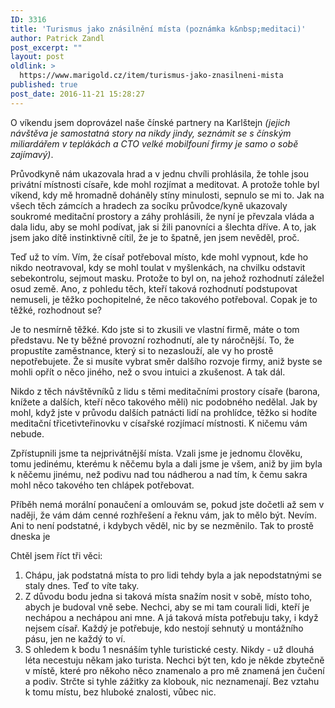 ```yaml
---
ID: 3316
title: 'Turismus jako znásilnění místa (poznámka k&nbsp;meditaci)'
author: Patrick Zandl
post_excerpt: ""
layout: post
oldlink: >
  https://www.marigold.cz/item/turismus-jako-znasilneni-mista
published: true
post_date: 2016-11-21 15:28:27
---
```

O víkendu jsem doprovázel naše čínské partnery na Karlštejn <em>(jejich návštěva je samostatná story na nikdy jindy, seznámit se s čínským miliardářem v teplákách a CTO velké mobilfouní firmy je samo o sobě zajímavý)</em>. 

Průvodkyně nám ukazovala hrad a v jednu chvíli prohlásila, že tohle jsou privátní místnosti císaře, kde mohl rozjímat a meditovat. A protože tohle byl víkend, kdy mě hromadně doháněly stíny minulosti, sepnulo se mi to. Jak na všech těch zámcích a hradech za socíku průvodce/kyně ukazovaly soukromé meditační prostory a záhy prohlásili, že nyní je převzala vláda a dala lidu, aby se mohl podívat, jak si žili panovníci a šlechta dříve. A to, jak jsem jako dítě instinktivně cítil, že je to špatně, jen jsem nevěděl, proč. <!--more-->

Teď už to vím. Vím, že císař potřeboval místo, kde mohl vypnout, kde ho nikdo neotravoval, kdy se mohl toulat v myšlenkách, na chvilku odstavit sebekontrolu, sejmout masku. Protože to byl on, na jehož rozhodnutí záležel osud země. Ano, z pohledu těch, kteří taková rozhodnutí podstupovat nemuseli, je těžko pochopitelné, že něco takového potřeboval. Copak je to těžké, rozhodnout se? 

Je to nesmírně těžké. Kdo jste si to zkusili ve vlastní firmě, máte o tom představu. Ne ty běžné provozní rozhodnutí, ale ty náročnější. To, že propustíte zaměstnance, který si to nezaslouží, ale vy ho prostě nepotřebujete. Že si musíte vybrat směr dalšího rozvoje firmy, aniž byste se mohli opřít o něco jiného, než o svou intuici a zkušenost. A tak dál. 

Nikdo z těch návštěvníků z lidu s těmi meditačními prostory císaře (barona, knížete a dalších, kteří něco takového měli) nic podobného nedělal. Jak by mohl, když jste v průvodu dalších patnácti lidí na prohlídce, těžko si hodíte meditační třicetivteřinovku v císařské rozjímací místnosti. K ničemu vám nebude. 

Zpřístupnili jsme ta nejprivátnější místa. Vzali jsme je jednomu člověku, tomu jedinému, kterému k něčemu byla a dali jsme je všem, aniž by jim byla k něčemu jinému, než podivu nad tou nádherou a nad tím, k čemu sakra mohl něco takového ten chlápek potřebovat.

Příběh nemá morální ponaučení a omlouvám se, pokud jste dočetli až sem v naději, že vám dám cenné rozhřešení a řeknu vám, jak to mělo být. Nevím. Ani to není podstatné, i kdybych věděl, nic by se nezměnilo. Tak to prostě dneska je

Chtěl jsem říct tři věci: 
<ol>
<li>Chápu, jak podstatná místa to pro lidi tehdy byla a jak nepodstatnými se staly dnes. Teď to víte taky. </li>
<li>Z důvodu bodu jedna si taková místa snažím nosit v sobě, místo toho, abych je budoval vně sebe. Nechci, aby se mi tam courali lidi, kteří je nechápou a nechápou ani mne. A já taková místa potřebuju taky, i když nejsem císař. Každý je potřebuje, kdo nestojí sehnutý u montážního pásu, jen ne každý to ví.</li>
<li>S ohledem k bodu 1 nesnáším tyhle turistické cesty. Nikdy - už dlouhá léta necestuju někam jako turista. Nechci být ten, kdo je někde zbytečně v místě, které pro někoho něco znamenalo a pro mě znamená jen čučení a podiv. Strčte si tyhle zážitky za klobouk, nic neznamenají. Bez vztahu k tomu místu, bez hluboké znalosti, vůbec nic.</li>
</ol>